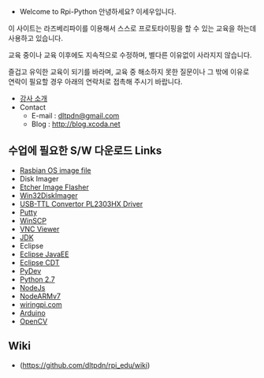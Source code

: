 * Welcome to Rpi-Python
안녕하세요? 이세우입니다.

이 사이트는 라즈베리파이를 이용해서 스스로 프로토타이핑을 할 수 있는 교육을 하는데 사용하고 있습니다.

교육 중이나 교육 이후에도 지속적으로 수정하며, 별다른 이유없이 사라지지 않습니다.

즐겁고 유익한 교육이 되기를 바라며, 교육 중 해소하지 못한 질문이나 그 밖에 이유로 연락이 필요할 경우 아래의 연락처로 접촉해 주시기 바랍니다. 
* [강사 소개](https://drive.google.com/file/d/0B3FcLTiIcKwOZExsSEg4QnpRcWs/view?usp=sharing) 
* Contact
	* E-mail : dltpdn@gmail.com
	* Blog : http://blog.xcoda.net

## 수업에 필요한  S/W  다운로드 Links
* [Rasbian OS image file](https://www.raspberrypi.org/downloads/raspbian/)
* Disk Imager
 * [Etcher Image Flasher](https://etcher.io/)
 * [Win32DiskImager](https://sourceforge.net/projects/win32diskimager/)
* [USB-TTL Convertor PL2303HX Driver](http://prolificusa.com/portfolio/pl2303hx-rev-d-usb-to-serial-bridge-controller/)
* [Putty](http://www.putty.org/)
* [WinSCP](https://winscp.net/eng/download.php)
* [VNC Viewer](https://www.realvnc.com/download/viewer/)
* [JDK](http://www.oracle.com/technetwork/java/javase/downloads/jdk8-downloads-2133151.html)
* Eclipse
 * [Eclipse JavaEE](http://www.eclipse.org/downloads/eclipse-packages/)
 * [Eclipse CDT](http://www.eclipse.org/cdt/downloads.php)
 * [PyDev](http://www.pydev.org/)
* [Python 2.7](https://www.python.org/downloads/)
* [NodeJs](https://nodejs.org/en/download/)
 * [NodeARMv7](https://nodejs.org/dist/v6.9.5/node-v6.9.5-linux-armv7l.tar.xz)
* [wiringpi.com](http://wiringpi.com/)
* [Arduino](https://www.arduino.cc/en/Main/Software)
* [OpenCV](https://sourceforge.net/projects/opencvlibrary/files/opencv-win/3.2.0/opencv-3.2.0-vc14.exe/download)

## Wiki
* (https://github.com/dltpdn/rpi_edu/wiki)
